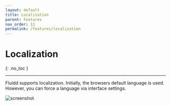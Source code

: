 ```yaml
---
layout: default
title: Localization
parent: Features
nav_order: 11
permalink: /features/localization
---
```


# Localization
{: .no_toc }

---

Fluidd supports localization. Initially, the browsers default language is used. However, you can force a language via interface settings.

![screenshot](/assets/images/localization.png)
